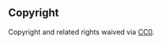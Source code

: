 ---
---

<!--
Null preamble
-->

## Copyright

Copyright and related rights waived via [CC0](../LICENSE).
